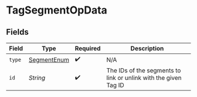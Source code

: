 # TagSegmentOpData


## Fields

| Field                                                           | Type                                                            | Required                                                        | Description                                                     |
| --------------------------------------------------------------- | --------------------------------------------------------------- | --------------------------------------------------------------- | --------------------------------------------------------------- |
| `type`                                                          | [SegmentEnum](../../models/components/SegmentEnum.md)           | :heavy_check_mark:                                              | N/A                                                             |
| `id`                                                            | *String*                                                        | :heavy_check_mark:                                              | The IDs of the segments to link or unlink with the given Tag ID |